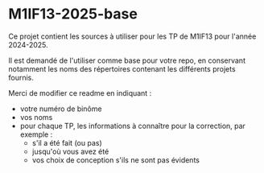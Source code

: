 # M1IF13-2025-base

Ce projet contient les sources à utiliser pour les TP de M1IF13 pour l'année 2024-2025.

Il est demandé de l'utiliser comme base pour votre repo, en conservant notamment les noms des répertoires contenant les différents projets fournis.

Merci de modifier ce readme en indiquant :

- votre numéro de binôme
- vos noms
- pour chaque TP, les informations à connaître pour la correction, par exemple :
  - s'il a été fait (ou pas)
  - jusqu'où vous avez été
  - vos choix de conception s'ils ne sont pas évidents
